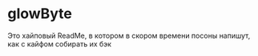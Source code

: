 # glowByte

Это хайповый ReadMe, в котором в скором времени посоны напишут, как с кайфом собирать их бэк
